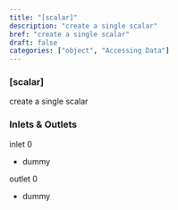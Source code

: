 ```yaml
---
title: "[scalar]"
description: "create a single scalar"
bref: "create a single scalar"
draft: false
categories: ["object", "Accessing Data"]
---
```


### [scalar]

create a single scalar

### Inlets & Outlets

inlet 0

 - dummy

outlet 0

 - dummy
 
